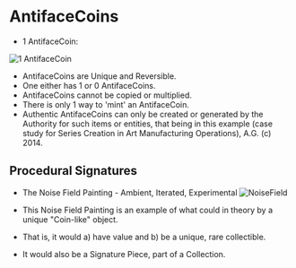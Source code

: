 AntifaceCoins
=============
* 1 AntifaceCoin:

![1 AntifaceCoin](https://historiotheque.files.wordpress.com/2021/03/antifacecoind2014d.jpg)

* AntifaceCoins are Unique and Reversible.
* One either has 1 or 0 AntifaceCoins.
* AntifaceCoins cannot be copied or multiplied.
* There is only 1 way to 'mint' an AntifaceCoin.
* Authentic AntifaceCoins can only be created or generated by the Authority for such items or entities, that being in this example (case study for Series Creation in Art Manufacturing Operations), A.G. (c) 2014.

Procedural Signatures
---------------------
* The Noise Field Painting - Ambient, Iterated, Experimental
![NoiseField](https://historiotheque.files.wordpress.com/2021/03/ntp_14feb14a.jpg)

* This Noise Field Painting is an example of what could in theory by a unique "Coin-like" object.
* That is, it would a) have value and b) be a unique, rare collectible.
* It would also be a Signature Piece, part of a Collection.
